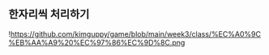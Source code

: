 ## 한자리씩 처리하기

!https://github.com/kimguppy/game/blob/main/week3/class/%EC%A0%9C%EB%AA%A9%20%EC%97%86%EC%9D%8C.png

